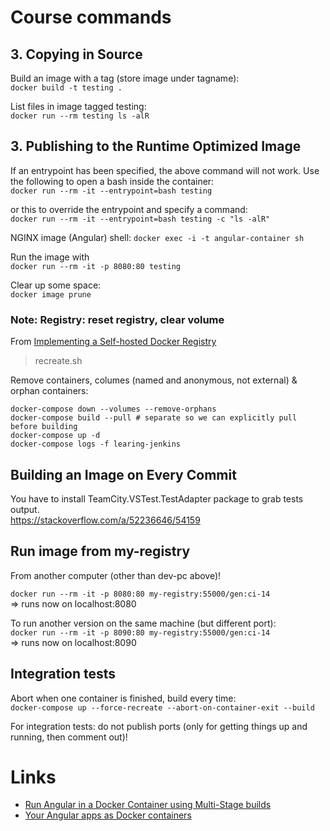 # Course commands

## 3. Copying in Source

Build an image with a tag (store image under tagname):  
`docker build -t testing .`

List files in image tagged testing:  
`docker run --rm testing ls -alR`

## 3. Publishing to the Runtime Optimized Image

If an entrypoint has been specified, the above command will not work. Use the following to open a bash inside the container:  
`docker run --rm -it --entrypoint=bash testing`

or this to override the entrypoint and specify a command:  
`docker run --rm -it --entrypoint=bash testing -c "ls -alR"`

NGINX image (Angular) shell:
`docker exec -i -t angular-container sh`

Run the image with  
`docker run --rm -it -p 8080:80 testing`

Clear up some space:  
`docker image prune`

### Note: Registry: reset registry, clear volume

From [Implementing a Self-hosted Docker Registry](https://app.pluralsight.com/library/courses/implementing-self-hosted-docker-registry/table-of-contents)

> recreate.sh

Remove containers, columes (named and anonymous, not external) & orphan containers:  
```
docker-compose down --volumes --remove-orphans
docker-compose build --pull # separate so we can explicitly pull before building
docker-compose up -d
docker-compose logs -f learing-jenkins
```

## Building an Image on Every Commit

You have to install TeamCity.VSTest.TestAdapter package to grab tests output.  
https://stackoverflow.com/a/52236646/54159

## Run image from my-registry

From another computer (other than dev-pc above)! 

`docker run --rm -it -p 8080:80 my-registry:55000/gen:ci-14`  
=> runs now on localhost:8080

To run another version on the same machine (but different port):  
`docker run --rm -it -p 8090:80 my-registry:55000/gen:ci-14`  
=> runs now on localhost:8090

## Integration tests

Abort when one container is finished, build every time:  
`docker-compose up --force-recreate --abort-on-container-exit --build`

For integration tests: do not publish ports (only for getting things up and running, then comment out)!

# Links

- [Run Angular in a Docker Container using Multi-Stage builds](https://malcoded.com/posts/angular-docker)
- [Your Angular apps as Docker containers](https://medium.com/@DenysVuika/your-angular-apps-as-docker-containers-471f570a7f2)